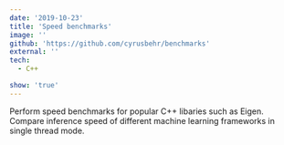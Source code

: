 ```yaml
---
date: '2019-10-23'
title: 'Speed benchmarks'
image: ''
github: 'https://github.com/cyrusbehr/benchmarks'
external: ''
tech:
  - C++

show: 'true'
---
```


Perform speed benchmarks for popular C++ libaries such as Eigen. 
Compare inference speed of different machine learning frameworks in single thread mode.
